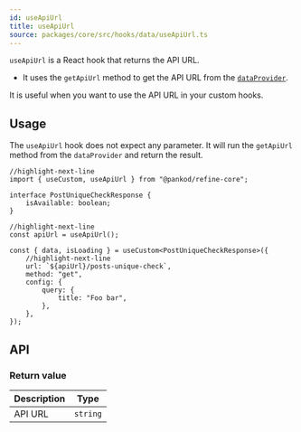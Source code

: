 ```yaml
---
id: useApiUrl
title: useApiUrl
source: packages/core/src/hooks/data/useApiUrl.ts
---
```


`useApiUrl` is a React hook that returns the API URL.

-   It uses the `getApiUrl` method to get the API URL from the [`dataProvider`][data provider].

It is useful when you want to use the API URL in your custom hooks.

## Usage

The `useApiUrl` hook does not expect any parameter. It will run the `getApiUrl` method from the `dataProvider` and return the result.

```tsx
//highlight-next-line
import { useCustom, useApiUrl } from "@pankod/refine-core";

interface PostUniqueCheckResponse {
    isAvailable: boolean;
}

//highlight-next-line
const apiUrl = useApiUrl();

const { data, isLoading } = useCustom<PostUniqueCheckResponse>({
    //highlight-next-line
    url: `${apiUrl}/posts-unique-check`,
    method: "get",
    config: {
        query: {
            title: "Foo bar",
        },
    },
});
```

## API

### Return value

| Description | Type     |
| ----------- | -------- |
| API URL     | `string` |

[data provider]: /api-reference/core/providers/data-provider.md

